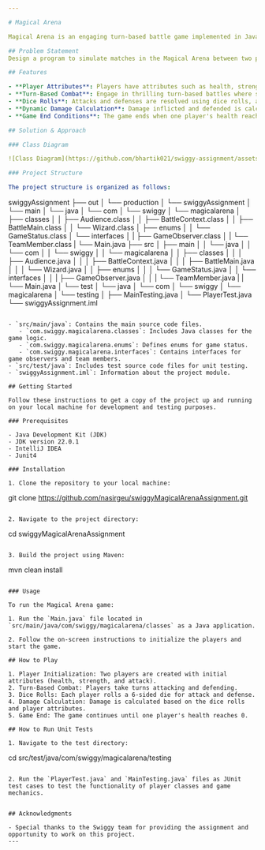 ```yaml
---

# Magical Arena

Magical Arena is an engaging turn-based battle game implemented in Java, where players face off against each other until one emerges victorious by depleting their opponent's health points.

## Problem Statement
Design a program to simulate matches in the Magical Arena between two players. Each player is characterized by their health, strength, and attack attributes, all positive integers. The simulation should determine the winner of the match based on the rules described above. The program should take input for the attributes of both players and simulate the match until one player's health drops to 0. Finally, it should output the winner of the match.

## Features

- **Player Attributes**: Players have attributes such as health, strength, and attack, which determine their effectiveness in combat.
- **Turn-Based Combat**: Engage in thrilling turn-based battles where strategy and luck play crucial roles in determining the outcome.
- **Dice Rolls**: Attacks and defenses are resolved using dice rolls, adding an element of unpredictability to each encounter.
- **Dynamic Damage Calculation**: Damage inflicted and defended is calculated dynamically based on player attributes and dice rolls.
- **Game End Conditions**: The game ends when one player's health reaches 0, declaring the other player as the winner.

## Solution & Approach

### Class Diagram

![Class Diagram](https://github.com/bhartik021/swiggy-assignment/assets/75694208/f378c177-15ca-497a-b548-0c9af182bb81)

### Project Structure

The project structure is organized as follows:

```
swiggyAssignment
├── out
│   └── production
│       └── swiggyAssignment
│           └── main
│               └── java
│                   └── com
│                       └── swiggy
│                           └── magicalarena
│                               ├── classes
│                               │   ├── Audience.class
│                               │   ├── BattleContext.class
│                               │   ├── BattleMain.class
│                               │   └── Wizard.class
│                               ├── enums
│                               │   └── GameStatus.class
│                               └── interfaces
│                               |   ├── GameObserver.class
│                               |   └── TeamMember.class
|                               └──  Main.java 
├── src
│   ├── main
│   │   └── java
│   │       └── com
│   │           └── swiggy
│   │               └── magicalarena
│   │                   ├── classes
│   │                   │   ├── Audience.java
│   │                   │   ├── BattleContext.java
│   │                   │   ├── BattleMain.java
│   │                   │   └── Wizard.java
│   │                   ├── enums
│   │                   │   └── GameStatus.java
│   │                   └── interfaces
│   │                   |   ├── GameObserver.java
│   │                   |   └── TeamMember.java
|   |                   └──  Main.java 
│   └── test
│       └── java
│           └── com
│               └── swiggy
│                   └── magicalarena
│                       └── testing
│                           ├── MainTesting.java
│                           └── PlayerTest.java
└── swiggyAssignment.iml

```

- `src/main/java`: Contains the main source code files.
   - `com.swiggy.magicalarena.classes`: Includes Java classes for the game logic.
   - `com.swiggy.magicalarena.enums`: Defines enums for game status.
   - `com.swiggy.magicalarena.interfaces`: Contains interfaces for game observers and team members.
- `src/test/java`: Includes test source code files for unit testing.
- `swiggyAssignment.iml`: Information about the project module.

## Getting Started

Follow these instructions to get a copy of the project up and running on your local machine for development and testing purposes.

### Prerequisites

- Java Development Kit (JDK)
- JDK version 22.0.1
- IntelliJ IDEA
- Junit4

### Installation

1. Clone the repository to your local machine:

   ```
   git clone https://github.com/nasirgeu/swiggyMagicalArenaAssignment.git
   ```

2. Navigate to the project directory:

   ```
   cd swiggyMagicalArenaAssignment
   ```

3. Build the project using Maven:

   ```
   mvn clean install
   ```

### Usage

To run the Magical Arena game:

1. Run the `Main.java` file located in `src/main/java/com/swiggy/magicalarena/classes` as a Java application.

2. Follow the on-screen instructions to initialize the players and start the game.

## How to Play

1. Player Initialization: Two players are created with initial attributes (health, strength, and attack).
2. Turn-Based Combat: Players take turns attacking and defending.
3. Dice Rolls: Each player rolls a 6-sided die for attack and defense.
4. Damage Calculation: Damage is calculated based on the dice rolls and player attributes.
5. Game End: The game continues until one player's health reaches 0.

## How to Run Unit Tests

1. Navigate to the test directory:

   ```
   cd src/test/java/com/swiggy/magicalarena/testing
   ```

2. Run the `PlayerTest.java` and `MainTesting.java` files as JUnit test cases to test the functionality of player classes and game mechanics.


## Acknowledgments

- Special thanks to the Swiggy team for providing the assignment and opportunity to work on this project.
---
```

